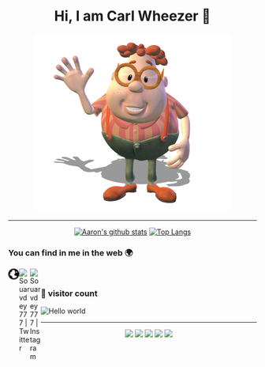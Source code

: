 <h1 align="center" > Hi, I am Carl Wheezer 👋</h1>
<div align="center" >
  
![hello world](https://github.com/AaronWheezer/aaronwheezer/blob/main/Carl.png)
</div>
<hr/>

<div align="center">


[![Aaron's github stats](https://github-readme-stats.vercel.app/api?username=AaronWheezer&show_icons=true&title_color=2257EA&icon_color=2257EA&bg_color=f7f7f7)](https://github.com/AaronWheezer/github-readme-stats)
[![Top Langs](https://github-readme-stats.vercel.app/api/top-langs/?username=AaronWheezer&title_color=2257EA&bg_color=f7f7f7&)](https://github.com/AaronWheezer/github-readme-stats)

</div>




### You can find in me in the web 🌍
[<img align="left" alt="Souarvdey777" width="22px" src="https://raw.githubusercontent.com/iconic/open-iconic/master/svg/globe.svg" />][website]
[<img align="left" alt="Souarvdey777 | Twitter" width="22px" src="https://cdn.jsdelivr.net/npm/simple-icons@v3/icons/twitter.svg" />][twitter]
[<img align="left" alt="Souarvdey777 | Instagram" width="22px" src="https://cdn.jsdelivr.net/npm/simple-icons@v3/icons/instagram.svg" />][instagram]
<br>

### 👀 visitor count

<img src="https://profile-counter.glitch.me/AaronWheezer/count.svg" alt="Hello world" />


<hr />

<p align="center">
    <img src="https://raw.githubusercontent.com/alexnaiman/alexnaiman/master/resources/dev/html.svg" height="35px" style="vertical-align:top margin:6px 4px" />
         <img src="https://raw.githubusercontent.com/alexnaiman/alexnaiman/master/resources/dev/java.svg" height="35px" style="vertical-align:top margin:6px 4px" />
          <img src="https://raw.githubusercontent.com/alexnaiman/alexnaiman/master/resources/dev/js.svg" height="35px" style="vertical-align:top margin:6px 4px" />
        <img src="https://raw.githubusercontent.com/alexnaiman/alexnaiman/master/resources/dev/css3.svg" height="35px" style="vertical-align:top margin:6px 4px" />
          <img src="https://raw.githubusercontent.com/alexnaiman/alexnaiman/master/resources/dev/python.svg" height="35px" style="vertical-align:top margin:6px 4px" />
             
</p>

[website]: https://carl7.xyz
[twitter]: https://twitter.com/niggerslayer420
[youtube]: https://youtube.com/CarlWheezer
[instagram]: https://www.instagram.com/aaronvanmarcke/
